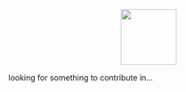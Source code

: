 <!--
**l1uk/l1uk** is a ✨ _special_ ✨ repository because its `README.md` (this file) appears on your GitHub profile.

Here are some ideas to get you started:

- 🔭 I’m currently working on ...
- 🌱 I’m currently learning ...
- 👯 I’m looking to collaborate on ...
- 🤔 I’m looking for help with ...
- 💬 Ask me about ...
- 📫 How to reach me: ...
- 😄 Pronouns: ...
- ⚡ Fun fact: ...
-->

<div id="header" align="center">
  <img src="https://media1.giphy.com/media/v1.Y2lkPTc5MGI3NjExYTBkZWExYjk1MTNiZjEwOWFhZDI4NDQ1NzM1YjYyZTc0NmRlNDY0MyZlcD12MV9pbnRlcm5hbF9naWZzX2dpZklkJmN0PWc/PPleene8JaXmqdI0BH/giphy.gif" width="100"/>
</div>

looking for something to contribute in...
